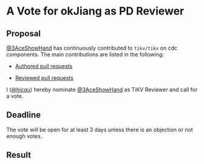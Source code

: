 # A Vote for okJiang as PD Reviewer

## Proposal

[@3AceShowHand](https://github.com/3AceShowHand) has continuously contributed to `tikv/tikv` on cdc components. The main contributions are listed in the following:

* [Authored pull requests](https://github.com/tikv/tikv/pulls?q=is%3Apr+author%3A3AceShowHand+is%3Amerged)

* [Reviewed pull requests](https://github.com/tikv/tikv/pulls?q=is:pr+reviewed-by:3AceShowHand)

I ([@hicqu](https://github.com/hicqu)) hereby nominate [@3AceShowHand](https://github.com/3AceShowHand) as TiKV Reviewer and call for a vote.

## Deadline

The vote will be open for at least 3 days unless there is an objection or not enough votes.

## Result
